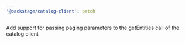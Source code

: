 ```yaml
---
'@backstage/catalog-client': patch
---
```


Add support for passing paging parameters to the getEntities call of the catalog client
